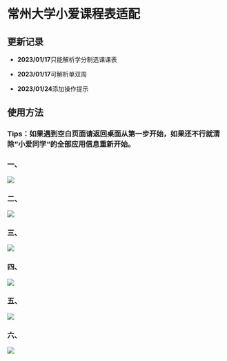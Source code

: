 # 常州大学小爱课程表适配

## 更新记录

- **2023/01/17**只能解析学分制选课课表

- **2023/01/17**可解析单双周

- **2023/01/24**添加操作提示

## 使用方法

### Tips：如果遇到空白页面请返回桌面从第一步开始，如果还不行就清除“小爱同学“的全部应用信息重新开始。

### 一、
![](./introduce/1.png)

### 二、
![](./introduce/2.png)

### 三、
![](./introduce/3.png)

### 四、
![](./introduce/4.png)

### 五、
![](./introduce/5.png)

### 六、
![](./introduce/6.jpg)
